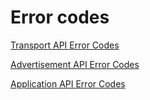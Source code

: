 # Error codes


[Transport API Error Codes](/inobi/transport/error_codes.py)

[Advertisement API Error Codes](/inobi/advertisement/error_codes.py)

[Application API Error Codes](/inobi/mobile_app/error_codes.py)
